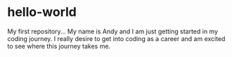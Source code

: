 # hello-world
My first repository...
My name is Andy and I am just getting started in my coding journey. I really desire to get into coding as a career and am excited to see where this journey takes me.

